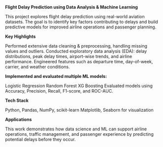 **Flight Delay Prediction using Data Analysis & Machine Learning**

This project explores flight delay prediction using real-world aviation datasets. The goal is to identify key factors contributing to delays and build predictive models for improved airline operations and passenger planning.

**Key Highlights**

Performed extensive data cleaning & preprocessing, handling missing values and outliers.
Conducted exploratory data analysis (EDA): delay distributions, peak delay times, airport-wise trends, and airline performance.
Engineered features such as departure time, day-of-week, carrier, and weather conditions.

**Implemented and evaluated multiple ML models:**

Logistic Regression
Random Forest
XG Boosting
Evaluated models using Accuracy, Precision, Recall, F1-score, and ROC-AUC.

**Tech Stack**

Python, Pandas, NumPy, scikit-learn
Matplotlib, Seaborn for visualization

**Applications**

This work demonstrates how data science and ML can support airline operations, traffic management, and passenger experience by predicting potential delays before they occur.
